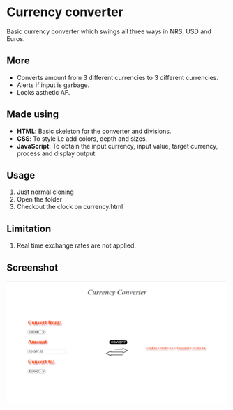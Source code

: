 # Currency converter
Basic currency converter which swings all three ways in NRS, USD and Euros.

## More
- Converts amount from 3 different currencies to 3 different currencies.
- Alerts if input is garbage.
- Looks asthetic AF.

## Made using

- **HTML**: Basic skeleton for the converter and divisions.
- **CSS**: To style i.e add colors, depth and sizes.
- **JavaScript**: To obtain the input currency, input value, target currency, process and display output. 

## Usage

1. Just normal cloning 
2. Open the folder
3. Checkout the clock on currency.html

## Limitation
1. Real time exchange rates are not applied.

## Screenshot

![Converter Preview](currency.png)
